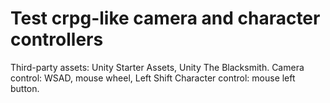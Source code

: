 # Test crpg-like camera and character controllers
Third-party assets: Unity Starter Assets, Unity The Blacksmith.
Camera control: WSAD, mouse wheel, Left Shift
Character control: mouse left button.
